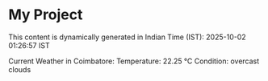 # My Project

This content is dynamically generated in Indian Time (IST): 2025-10-02 01:26:57 IST


Current Weather in Coimbatore:
Temperature: 22.25 °C
Condition: overcast clouds

